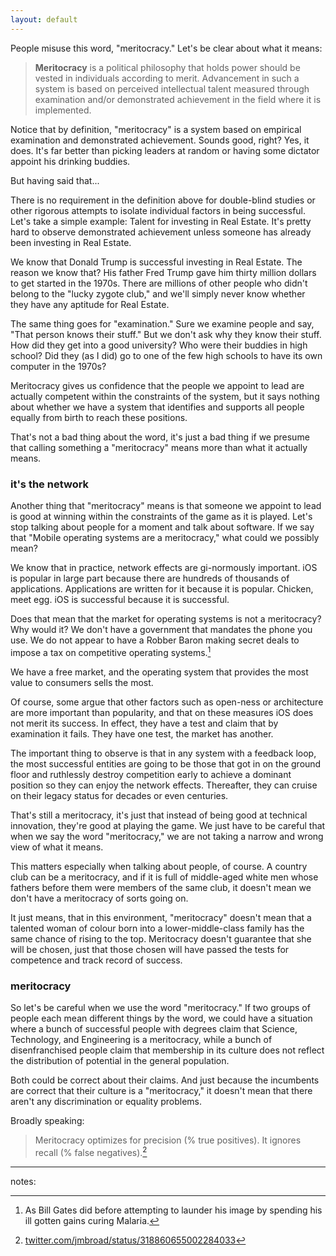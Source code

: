 ```yaml
---
layout: default
---
```


People misuse this word, "meritocracy." Let's be clear about what it means:

> **Meritocracy** is a political philosophy that holds power should be vested in individuals according to merit. Advancement in such a system is based on perceived intellectual talent measured through examination and/or demonstrated achievement in the field where it is implemented.

Notice that by definition, "meritocracy" is a system based on empirical examination and demonstrated achievement. Sounds good, right? Yes, it does. It's far better than picking leaders at random or having some dictator appoint his drinking buddies.

But having said that...

There is no requirement in the definition above for double-blind studies or other rigorous attempts to isolate individual factors in being successful. Let's take a simple example: Talent for investing in Real Estate. It's pretty hard to observe demonstrated achievement unless someone has already been investing in Real Estate.

We know that Donald Trump is successful investing in Real Estate. The reason we know that? His father Fred Trump gave him thirty million dollars to get started in the 1970s. There are millions of other people who didn't belong to the "lucky zygote club," and we'll simply never know whether they have any aptitude for Real Estate.

The same thing goes for "examination." Sure we examine people and say, "That person knows their stuff." But we don't ask why they know their stuff. How did they get into a good university? Who were their buddies in high school? Did they (as I did) go to one of the few high schools to have its own computer in the 1970s?

Meritocracy gives us confidence that the people we appoint to lead are actually competent within the constraints of the system, but it says nothing about whether we have a system that identifies and supports all people equally from birth to reach these positions.

That's not a bad thing about the word, it's just a bad thing if we presume that calling something a "meritocracy" means more than what it actually means.

### it's the network

Another thing that "meritocracy" means is that someone we appoint to lead is good at winning  within the constraints of the game as it is played. Let's stop talking about people for a moment and talk about software. If we say that "Mobile operating systems are a meritocracy," what could we possibly mean?

We know that in practice, network effects are gi-normously important. iOS is popular in large part because there are hundreds of thousands of applications. Applications are written for it because it is popular. Chicken, meet egg. iOS is successful because it is successful.

Does that mean that the market for operating systems is not a meritocracy? Why would it? We don't have a government that mandates the phone you use. We do not appear to have a Robber Baron making secret deals to impose a tax on competitive operating systems.[^gates]

[^gates]: As Bill Gates did before attempting to launder his image by spending his ill gotten gains curing Malaria.

We have a free market, and the operating system that provides the most value to consumers sells the most.

Of course, some argue that other factors such as open-ness or architecture are more important than popularity, and that on these measures iOS does not merit its success. In effect, they have a test and claim that by examination it fails. They have one test, the market has another.

The important thing to observe is that in any system with a feedback loop, the most successful entities are going to be those that got in on the ground floor and ruthlessly destroy competition early to achieve a dominant position so they can enjoy the network effects. Thereafter, they can cruise on their legacy status for decades or even centuries.

That's still a meritocracy, it's just that instead of being good at technical innovation, they're good at playing the game. We just have to be careful that when we say the word "meritocracy," we are not taking a narrow and wrong view of what it means.

This matters especially when talking about people, of course. A country club can be a meritocracy, and if it is full of middle-aged white men whose fathers before them were members of the same club, it doesn't mean we don't have a meritocracy of sorts going on.

It just means, that in this environment, "meritocracy" doesn't mean that a talented woman of colour born into a lower-middle-class family has the same chance of rising to the top. Meritocracy doesn't guarantee that she will be chosen, just that those chosen will have passed the tests for competence and track record of success.

### meritocracy

So let's be careful when we use the word "meritocracy." If two groups of people each mean different things by the word, we could have a situation where a bunch of successful people with degrees claim that Science, Technology, and Engineering is a meritocracy, while a bunch of disenfranchised people claim that membership in its culture does not reflect the distribution of potential in the general population.

Both could be correct about their claims. And just because the incumbents are correct that their culture is a "meritocracy," it doesn't mean that there aren't any discrimination or equality problems.

Broadly speaking:

> Meritocracy optimizes for precision (% true positives). It ignores recall (% false negatives).[^broad]

[^broad]: [twitter.com/jmbroad/status/318860655002284033](https://twitter.com/jmbroad/status/318860655002284033)

---

notes: